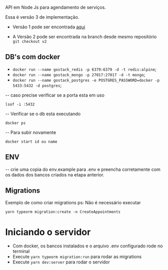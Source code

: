 API em Node Js para agendamento de serviços.

Essa é versão 3 de implementação.

- Versão 1 pode ser encontrada [aqui](https://github.com/marlondenisck/nodejs-nunjucks-agendamento-servicos)

- A Versão 2 pode ser encontrada na branch desde mesmo repositório ```git checkout v2```


## DB's com docker

- `docker run --name gostack_redis -p 6379:6379 -d -t redis:alpine`;
- `docker run --name gostack_mongo -p 27017:27017 -d -t mongo`;
- `docker run --name gostack_postgres -e POSTGRES_PASSWORD=docker -p 5433:5432 -d postgres`;


-- caso precise verificar se a porta esta em uso
```
lsof -i :5432
```

-- Verificar se o db esta executando
```
docker ps
```

-- Para subir novamente
```
docker start id ou name
```
## ENV
-- crie uma copia do env.example para .env e preencha corretamente com os dados dos bancos criados na etapa anterior.

## Migrations
Exemplo de como criar migrations
ps: Não é necessário executar
```
yarn typeorm migration:create -n CreateAppointments
```

# Iniciando o servidor

- Com docker, os bancos instalados e o  arquivo .env configurado rode no terminal
- Execute ```yarn typeorm migration:run``` para rodar as migrations
- Execute ```yarn dev:server``` para rodar o servidor

